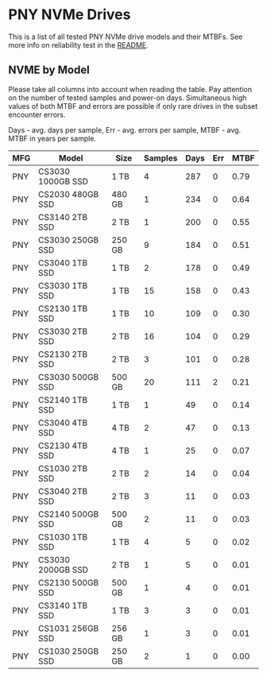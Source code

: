 PNY NVMe Drives
===============

This is a list of all tested PNY NVMe drive models and their MTBFs. See more
info on reliability test in the [README](https://github.com/linuxhw/SMART).

NVME by Model
------------

Please take all columns into account when reading the table. Pay attention on the
number of tested samples and power-on days. Simultaneous high values of both MTBF
and errors are possible if only rare drives in the subset encounter errors.

Days - avg. days per sample,
Err  - avg. errors per sample,
MTBF - avg. MTBF in years per sample.

| MFG       | Model              | Size   | Samples | Days  | Err   | MTBF |
|-----------|--------------------|--------|---------|-------|-------|------|
| PNY       | CS3030 1000GB SSD  | 1 TB   | 4       | 287   | 0     | 0.79   |
| PNY       | CS2030 480GB SSD   | 480 GB | 1       | 234   | 0     | 0.64   |
| PNY       | CS3140 2TB SSD     | 2 TB   | 1       | 200   | 0     | 0.55   |
| PNY       | CS3030 250GB SSD   | 250 GB | 9       | 184   | 0     | 0.51   |
| PNY       | CS3040 1TB SSD     | 1 TB   | 2       | 178   | 0     | 0.49   |
| PNY       | CS3030 1TB SSD     | 1 TB   | 15      | 158   | 0     | 0.43   |
| PNY       | CS2130 1TB SSD     | 1 TB   | 10      | 109   | 0     | 0.30   |
| PNY       | CS3030 2TB SSD     | 2 TB   | 16      | 104   | 0     | 0.29   |
| PNY       | CS2130 2TB SSD     | 2 TB   | 3       | 101   | 0     | 0.28   |
| PNY       | CS3030 500GB SSD   | 500 GB | 20      | 111   | 2     | 0.21   |
| PNY       | CS2140 1TB SSD     | 1 TB   | 1       | 49    | 0     | 0.14   |
| PNY       | CS3040 4TB SSD     | 4 TB   | 2       | 47    | 0     | 0.13   |
| PNY       | CS2130 4TB SSD     | 4 TB   | 1       | 25    | 0     | 0.07   |
| PNY       | CS1030 2TB SSD     | 2 TB   | 2       | 14    | 0     | 0.04   |
| PNY       | CS3040 2TB SSD     | 2 TB   | 3       | 11    | 0     | 0.03   |
| PNY       | CS2140 500GB SSD   | 500 GB | 2       | 11    | 0     | 0.03   |
| PNY       | CS1030 1TB SSD     | 1 TB   | 4       | 5     | 0     | 0.02   |
| PNY       | CS3030 2000GB SSD  | 2 TB   | 1       | 5     | 0     | 0.01   |
| PNY       | CS2130 500GB SSD   | 500 GB | 1       | 4     | 0     | 0.01   |
| PNY       | CS3140 1TB SSD     | 1 TB   | 3       | 3     | 0     | 0.01   |
| PNY       | CS1031 256GB SSD   | 256 GB | 1       | 3     | 0     | 0.01   |
| PNY       | CS1030 250GB SSD   | 250 GB | 2       | 1     | 0     | 0.00   |
